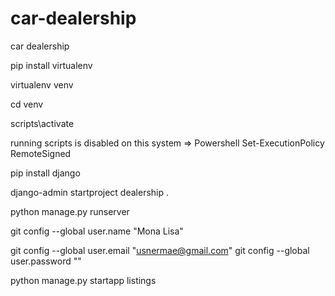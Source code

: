 # car-dealership
car dealership

pip install virtualenv

virtualenv venv

cd venv

scripts\activate

running scripts is disabled on this system => Powershell
Set-ExecutionPolicy RemoteSigned

pip install django

django-admin startproject dealership .

python manage.py runserver


git config --global user.name "Mona Lisa"

git config --global user.email "usnermae@gmail.com"
git config --global user.password ""

python manage.py startapp listings
